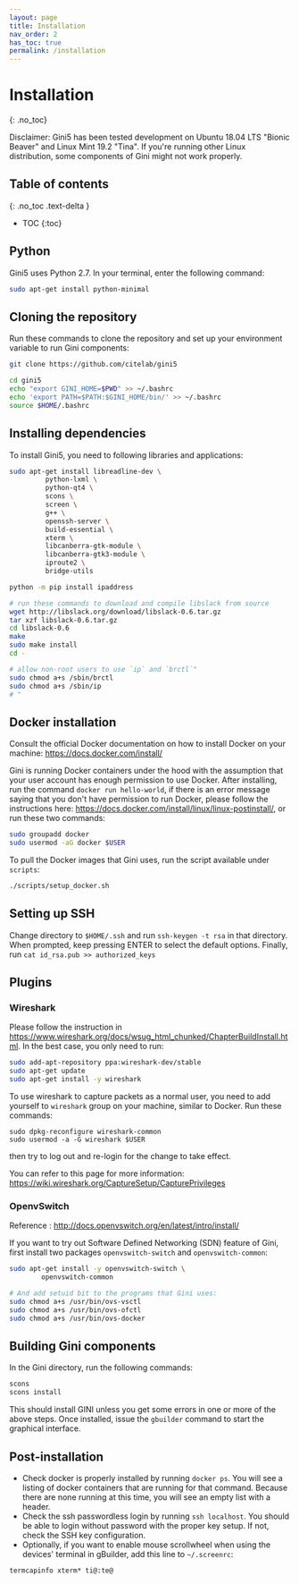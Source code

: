 ```yaml
---
layout: page
title: Installation
nav_order: 2
has_toc: true
permalink: /installation
---
```


# Installation
{: .no_toc}

Disclaimer: Gini5 has been tested development on Ubuntu 18.04 LTS "Bionic Beaver" and Linux Mint 19.2 "Tina". If you're running other Linux distribution, some components of Gini might not work properly.

## Table of contents
{: .no_toc .text-delta }

- TOC
{:toc}

## Python

Gini5 uses Python 2.7. In your terminal, enter the following command:

```bash
sudo apt-get install python-minimal
```

## Cloning the repository

Run these commands to clone the repository and set up your environment variable to run Gini components:

```bash
git clone https://github.com/citelab/gini5

cd gini5
echo "export GINI_HOME=$PWD" >> ~/.bashrc
echo 'export PATH=$PATH:$GINI_HOME/bin/' >> ~/.bashrc
source $HOME/.bashrc
```

## Installing dependencies

To install Gini5, you need to following libraries and applications:

```bash
sudo apt-get install libreadline-dev \
         python-lxml \
         python-qt4 \
         scons \
         screen \
         g++ \
         openssh-server \
         build-essential \
         xterm \
         libcanberra-gtk-module \
         libcanberra-gtk3-module \
         iproute2 \
         bridge-utils

python -m pip install ipaddress

# run these commands to download and compile libslack from source
wget http://libslack.org/download/libslack-0.6.tar.gz
tar xzf libslack-0.6.tar.gz
cd libslack-0.6
make
sudo make install
cd -

# allow non-root users to use `ip` and `brctl`"
sudo chmod a+s /sbin/brctl
sudo chmod a+s /sbin/ip
# "
```

## Docker installation

Consult the official Docker documentation on how to install Docker on your machine: https://docs.docker.com/install/

Gini is running Docker containers under the hood with the assumption that your user account has enough permission to use Docker. After installing, run the command `docker run hello-world`, if there is an error message saying that you don't have permission to run Docker, please follow the instructions here: https://docs.docker.com/install/linux/linux-postinstall/, or run these two commands:

```bash
sudo groupadd docker
sudo usermod -aG docker $USER
```

To pull the Docker images that Gini uses, run the script available under `scripts`:

```bash
./scripts/setup_docker.sh
```

## Setting up SSH

Change directory to `$HOME/.ssh` and run `ssh-keygen -t rsa` in that directory. When prompted, keep pressing ENTER to select the default options. Finally, run `cat id_rsa.pub >> authorized_keys`

## Plugins

### Wireshark

Please follow the instruction in https://www.wireshark.org/docs/wsug_html_chunked/ChapterBuildInstall.html. In the best case, you only need to run:

```bash
sudo add-apt-repository ppa:wireshark-dev/stable
sudo apt-get update
sudo apt-get install -y wireshark
```

To use wireshark to capture packets as a normal user, you need to add yourself to `wireshark` group on your machine, similar to Docker. Run these commands:

```
sudo dpkg-reconfigure wireshark-common
sudo usermod -a -G wireshark $USER
```

then try to log out and re-login for the change to take effect.

You can refer to this page for more information: https://wiki.wireshark.org/CaptureSetup/CapturePrivileges

### OpenvSwitch

Reference : http://docs.openvswitch.org/en/latest/intro/install/

If you want to try out Software Defined Networking (SDN) feature of Gini, first install two packages `openvswitch-switch` and `openvswitch-common`:

```bash
sudo apt-get install -y openvswitch-switch \
        openvswitch-common

# And add setuid bit to the programs that Gini uses:
sudo chmod a+s /usr/bin/ovs-vsctl
sudo chmod a+s /usr/bin/ovs-ofctl
sudo chmod a+s /usr/bin/ovs-docker
```

## Building Gini components

In the Gini directory, run the following commands:

```bash
scons
scons install
```

This should install GINI unless you get some errors in one or more of the above steps.
Once installed, issue the `gbuilder` command to start the graphical interface.

## Post-installation

- Check docker is properly installed by running `docker ps`. You will see a listing of docker containers that are running for that command. Because there are none running at this time, you will see an empty list with a header.
- Check the ssh passwordless login by running `ssh localhost`. You should be able to login without password with the proper key setup. If not, check the SSH key configuration.
- Optionally, if you want to enable mouse scrollwheel when using the devices' terminal in gBuilder, add this line to `~/.screenrc`:
```
termcapinfo xterm* ti@:te@
```

